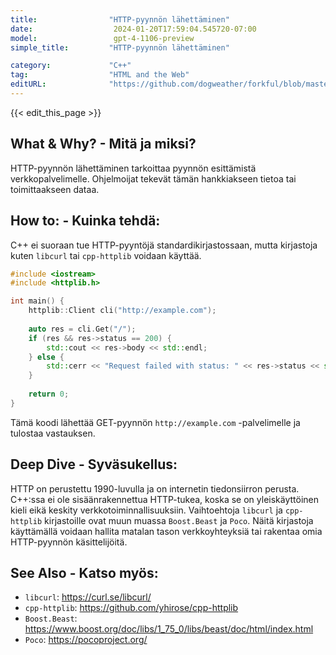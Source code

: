 ```yaml
---
title:                "HTTP-pyynnön lähettäminen"
date:                  2024-01-20T17:59:04.545720-07:00
model:                 gpt-4-1106-preview
simple_title:         "HTTP-pyynnön lähettäminen"

category:             "C++"
tag:                  "HTML and the Web"
editURL:              "https://github.com/dogweather/forkful/blob/master/content/fi/cpp/sending-an-http-request.md"
---
```


{{< edit_this_page >}}

## What & Why? - Mitä ja miksi?
HTTP-pyynnön lähettäminen tarkoittaa pyynnön esittämistä verkkopalvelimelle. Ohjelmoijat tekevät tämän hankkiakseen tietoa tai toimittaakseen dataa.

## How to: - Kuinka tehdä:
C++ ei suoraan tue HTTP-pyyntöjä standardikirjastossaan, mutta kirjastoja kuten `libcurl` tai `cpp-httplib` voidaan käyttää.

```C++
#include <iostream>
#include <httplib.h>

int main() {
    httplib::Client cli("http://example.com");
    
    auto res = cli.Get("/");
    if (res && res->status == 200) {
        std::cout << res->body << std::endl;
    } else {
        std::cerr << "Request failed with status: " << res->status << std::endl;
    }
    
    return 0;
}
```

Tämä koodi lähettää GET-pyynnön `http://example.com` -palvelimelle ja tulostaa vastauksen.

## Deep Dive - Syväsukellus:
HTTP on perustettu 1990-luvulla ja on internetin tiedonsiirron perusta. C++:ssa ei ole sisäänrakennettua HTTP-tukea, koska se on yleiskäyttöinen kieli eikä keskity verkkotoiminnallisuuksiin. Vaihtoehtoja `libcurl` ja `cpp-httplib` kirjastoille ovat muun muassa `Boost.Beast` ja `Poco`. Näitä kirjastoja käyttämällä voidaan hallita matalan tason verkkoyhteyksiä tai rakentaa omia HTTP-pyynnön käsittelijöitä.

## See Also - Katso myös:
- `libcurl`: https://curl.se/libcurl/
- `cpp-httplib`: https://github.com/yhirose/cpp-httplib
- `Boost.Beast`: https://www.boost.org/doc/libs/1_75_0/libs/beast/doc/html/index.html
- `Poco`: https://pocoproject.org/
